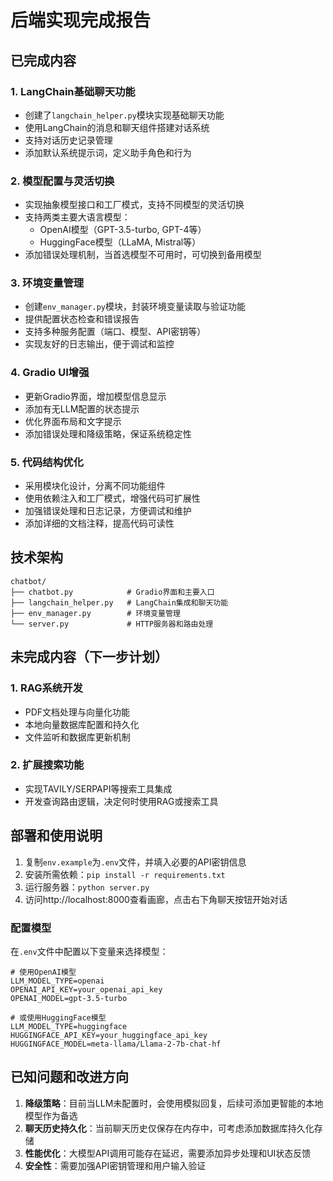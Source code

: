 # 后端实现完成报告

## 已完成内容

### 1. LangChain基础聊天功能
- 创建了`langchain_helper.py`模块实现基础聊天功能
- 使用LangChain的消息和聊天组件搭建对话系统
- 支持对话历史记录管理
- 添加默认系统提示词，定义助手角色和行为

### 2. 模型配置与灵活切换
- 实现抽象模型接口和工厂模式，支持不同模型的灵活切换
- 支持两类主要大语言模型：
  - OpenAI模型（GPT-3.5-turbo, GPT-4等）
  - HuggingFace模型（LLaMA, Mistral等）
- 添加错误处理机制，当首选模型不可用时，可切换到备用模型

### 3. 环境变量管理
- 创建`env_manager.py`模块，封装环境变量读取与验证功能
- 提供配置状态检查和错误报告
- 支持多种服务配置（端口、模型、API密钥等）
- 实现友好的日志输出，便于调试和监控

### 4. Gradio UI增强
- 更新Gradio界面，增加模型信息显示
- 添加有无LLM配置的状态提示
- 优化界面布局和文字提示
- 添加错误处理和降级策略，保证系统稳定性

### 5. 代码结构优化
- 采用模块化设计，分离不同功能组件
- 使用依赖注入和工厂模式，增强代码可扩展性
- 加强错误处理和日志记录，方便调试和维护
- 添加详细的文档注释，提高代码可读性

## 技术架构

```
chatbot/
├── chatbot.py            # Gradio界面和主要入口
├── langchain_helper.py   # LangChain集成和聊天功能
├── env_manager.py        # 环境变量管理
└── server.py             # HTTP服务器和路由处理
```

## 未完成内容（下一步计划）

### 1. RAG系统开发
- PDF文档处理与向量化功能
- 本地向量数据库配置和持久化
- 文件监听和数据库更新机制

### 2. 扩展搜索功能
- 实现TAVILY/SERPAPI等搜索工具集成
- 开发查询路由逻辑，决定何时使用RAG或搜索工具

## 部署和使用说明

1. 复制`env.example`为`.env`文件，并填入必要的API密钥信息
2. 安装所需依赖：`pip install -r requirements.txt`
3. 运行服务器：`python server.py`
4. 访问http://localhost:8000查看画廊，点击右下角聊天按钮开始对话

### 配置模型

在`.env`文件中配置以下变量来选择模型：

```
# 使用OpenAI模型
LLM_MODEL_TYPE=openai
OPENAI_API_KEY=your_openai_api_key
OPENAI_MODEL=gpt-3.5-turbo

# 或使用HuggingFace模型
LLM_MODEL_TYPE=huggingface
HUGGINGFACE_API_KEY=your_huggingface_api_key
HUGGINGFACE_MODEL=meta-llama/Llama-2-7b-chat-hf
```

## 已知问题和改进方向

1. **降级策略**：目前当LLM未配置时，会使用模拟回复，后续可添加更智能的本地模型作为备选
2. **聊天历史持久化**：当前聊天历史仅保存在内存中，可考虑添加数据库持久化存储
3. **性能优化**：大模型API调用可能存在延迟，需要添加异步处理和UI状态反馈
4. **安全性**：需要加强API密钥管理和用户输入验证 